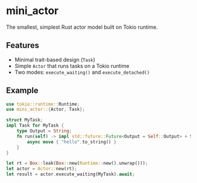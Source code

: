 # mini_actor

The smallest, simplest Rust actor model built on Tokio runtime.

## Features

- Minimal trait-based design (`Task`)
- Simple `Actor` that runs tasks on a Tokio runtime
- Two modes: `execute_waiting()` and `execute_detached()`

## Example

```rust
use tokio::runtime::Runtime;
use mini_actor::{Actor, Task};

struct MyTask;
impl Task for MyTask {
    type Output = String;
    fn run(self) -> impl std::future::Future<Output = Self::Output> + Send {
        async move { "hello".to_string() }
    }
}

let rt = Box::leak(Box::new(Runtime::new().unwrap()));
let actor = Actor::new(rt);
let result = actor.execute_waiting(MyTask).await;
